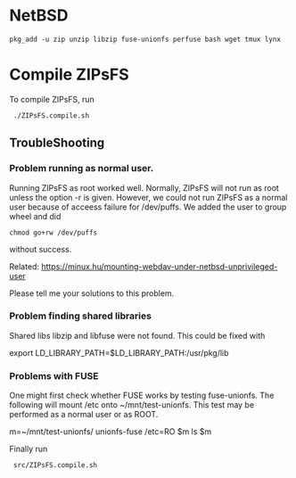 # NetBSD

    pkg_add -u zip unzip libzip fuse-unionfs perfuse bash wget tmux lynx

#  Compile ZIPsFS

To compile ZIPsFS, run

     ./ZIPsFS.compile.sh


## TroubleShooting

### Problem running as normal user.

Running ZIPsFS as root worked well.  Normally, ZIPsFS will not run as root unless the option -r is
given.  However, we could not run ZIPsFS as a normal user because of acceess failure for /dev/puffs.
We added the user to group wheel and did

    chmod go+rw /dev/puffs

without success.

Related:  https://minux.hu/mounting-webdav-under-netbsd-unprivileged-user

Please tell me your solutions to this problem.

### Problem finding shared libraries

Shared libs libzip and libfuse were not found.  This could be fixed with

   export LD_LIBRARY_PATH=$LD_LIBRARY_PATH:/usr/pkg/lib

### Problems with FUSE

One might first check whether FUSE works by testing  fuse-unionfs. The following will mount /etc onto ~/mnt/test-unionfs.
This test may be performed as a normal user or as ROOT.

   m=~/mnt/test-unionfs/
   unionfs-fuse /etc=RO $m
   ls $m


Finally run

     src/ZIPsFS.compile.sh
